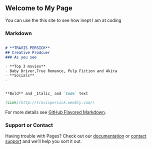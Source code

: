 ## Welcome to My Page

You can use the this site to see how inept I am at coding

### Markdown
```markdown

# **TRAVIS PERSICK**
## Creative Prodcuer
### As you see

- **Top 3 movies**
- Baby Driver,True Romance, Pulp Fiction and Akira
- **Socials**
- 


**Bold** and _Italic_ and `Code` text

[Link](http://travispersick.weebly.com/)
```

For more details see [GitHub Flavored Markdown](https://guides.github.com/features/mastering-markdown/).
### Support or Contact

Having trouble with Pages? Check out our [documentation](https://docs.github.com/categories/github-pages-basics/) or [contact support](https://support.github.com/contact) and we’ll help you sort it out.
